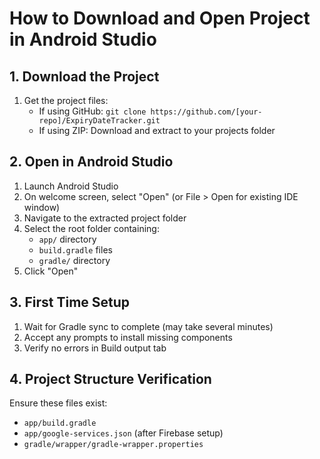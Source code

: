 # How to Download and Open Project in Android Studio

## 1. Download the Project
1. Get the project files:
   - If using GitHub: `git clone https://github.com/[your-repo]/ExpiryDateTracker.git`
   - If using ZIP: Download and extract to your projects folder

## 2. Open in Android Studio
1. Launch Android Studio
2. On welcome screen, select "Open" (or File > Open for existing IDE window)
3. Navigate to the extracted project folder
4. Select the root folder containing:
   - `app/` directory
   - `build.gradle` files
   - `gradle/` directory
5. Click "Open"

## 3. First Time Setup
1. Wait for Gradle sync to complete (may take several minutes)
2. Accept any prompts to install missing components
3. Verify no errors in Build output tab

## 4. Project Structure Verification
Ensure these files exist:
- `app/build.gradle`
- `app/google-services.json` (after Firebase setup)
- `gradle/wrapper/gradle-wrapper.properties`